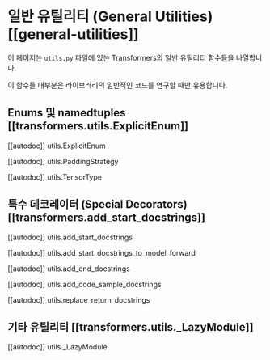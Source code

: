 <!--Copyright 2021 The HuggingFace Team. All rights reserved.

Licensed under the Apache License, Version 2.0 (the "License"); you may not use this file except in compliance with
the License. You may obtain a copy of the License at

http://www.apache.org/licenses/LICENSE-2.0

Unless required by applicable law or agreed to in writing, software distributed under the License is distributed on
an "AS IS" BASIS, WITHOUT WARRANTIES OR CONDITIONS OF ANY KIND, either express or implied. See the License for the
specific language governing permissions and limitations under the License.

⚠️ Note that this file is in Markdown but contain specific syntax for our doc-builder (similar to MDX) that may not be
rendered properly in your Markdown viewer.

-->

# 일반 유틸리티 (General Utilities) [[general-utilities]]

이 페이지는 `utils.py` 파일에 있는 Transformers의 일반 유틸리티 함수들을 나열합니다.

이 함수들 대부분은 라이브러리의 일반적인 코드를 연구할 때만 유용합니다.


## Enums 및 namedtuples [[transformers.utils.ExplicitEnum]]

[[autodoc]] utils.ExplicitEnum

[[autodoc]] utils.PaddingStrategy

[[autodoc]] utils.TensorType

## 특수 데코레이터 (Special Decorators) [[transformers.add_start_docstrings]]

[[autodoc]] utils.add_start_docstrings

[[autodoc]] utils.add_start_docstrings_to_model_forward

[[autodoc]] utils.add_end_docstrings

[[autodoc]] utils.add_code_sample_docstrings

[[autodoc]] utils.replace_return_docstrings

## 기타 유틸리티 [[transformers.utils._LazyModule]]

[[autodoc]] utils._LazyModule

